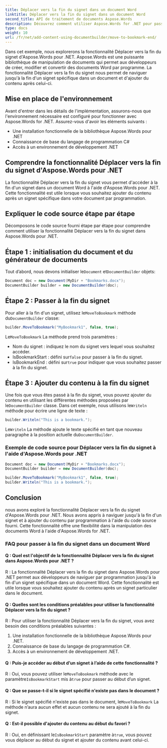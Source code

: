 ```yaml
---
title: Déplacer vers la fin du signet dans un document Word
linktitle: Déplacer vers la fin du signet dans un document Word
second_title: API de traitement de documents Aspose.Words
description: Découvrez comment utiliser Aspose.Words for .NET pour passer à la fin d'un signet dans des documents Word avec ce guide étape par étape.
type: docs
weight: 10
url: /fr/net/add-content-using-documentbuilder/move-to-bookmark-end/
---
```

Dans cet exemple, nous explorerons la fonctionnalité Déplacer vers la fin du signet d'Aspose.Words pour .NET. Aspose.Words est une puissante bibliothèque de manipulation de documents qui permet aux développeurs de créer, modifier et convertir des documents Word par programme. La fonctionnalité Déplacer vers la fin du signet nous permet de naviguer jusqu'à la fin d'un signet spécifique dans un document et d'ajouter du contenu après celui-ci.

## Mise en place de l'environnement

Avant d'entrer dans les détails de l'implémentation, assurons-nous que l'environnement nécessaire est configuré pour fonctionner avec Aspose.Words for .NET. Assurez-vous d'avoir les éléments suivants :

- Une installation fonctionnelle de la bibliothèque Aspose.Words pour .NET
- Connaissance de base du langage de programmation C#
- Accès à un environnement de développement .NET

## Comprendre la fonctionnalité Déplacer vers la fin du signet d'Aspose.Words pour .NET

La fonctionnalité Déplacer vers la fin du signet vous permet d'accéder à la fin d'un signet dans un document Word à l'aide d'Aspose.Words pour .NET. Cette fonctionnalité est utile lorsque vous souhaitez ajouter du contenu après un signet spécifique dans votre document par programmation.

## Expliquer le code source étape par étape

Décomposons le code source fourni étape par étape pour comprendre comment utiliser la fonctionnalité Déplacer vers la fin du signet dans Aspose.Words pour .NET.

## Étape 1 : initialisation du document et du générateur de documents

 Tout d’abord, nous devons initialiser le`Document` et`DocumentBuilder` objets:

```csharp
Document doc = new Document(MyDir + "Bookmarks.docx");
DocumentBuilder builder = new DocumentBuilder(doc);
```

## Étape 2 : Passer à la fin du signet

 Pour aller à la fin d'un signet, utilisez le`MoveToBookmark` méthode du`DocumentBuilder` classe:

```csharp
builder.MoveToBookmark("MyBookmark1", false, true);
```

 Le`MoveToBookmark` La méthode prend trois paramètres :
- Nom du signet : indiquez le nom du signet vers lequel vous souhaitez accéder.
-  IsBookmarkStart : défini sur`false` pour passer à la fin du signet.
-  IsBookmarkEnd : défini sur`true` pour indiquer que vous souhaitez passer à la fin du signet.

## Étape 3 : Ajouter du contenu à la fin du signet

Une fois que vous êtes passé à la fin du signet, vous pouvez ajouter du contenu en utilisant les différentes méthodes proposées par le`DocumentBuilder` classe. Dans cet exemple, nous utilisons le`Writeln` méthode pour écrire une ligne de texte :

```csharp
builder.Writeln("This is a bookmark.");
```

 Le`Writeln` La méthode ajoute le texte spécifié en tant que nouveau paragraphe à la position actuelle du`DocumentBuilder`.

### Exemple de code source pour Déplacer vers la fin du signet à l'aide d'Aspose.Words pour .NET

```csharp
Document doc = new Document(MyDir + "Bookmarks.docx");
DocumentBuilder builder = new DocumentBuilder(doc);

builder.MoveToBookmark("MyBookmark1", false, true);
builder.Writeln("This is a bookmark.");
```

## Conclusion

nous avons exploré la fonctionnalité Déplacer vers la fin du signet d'Aspose.Words pour .NET. Nous avons appris à naviguer jusqu'à la fin d'un signet et à ajouter du contenu par programmation à l'aide du code source fourni. Cette fonctionnalité offre une flexibilité dans la manipulation des documents Word à l'aide d'Aspose.Words for .NET.

### FAQ pour passer à la fin du signet dans un document Word

#### Q : Quel est l'objectif de la fonctionnalité Déplacer vers la fin du signet dans Aspose.Words pour .NET ?

R : La fonctionnalité Déplacer vers la fin du signet dans Aspose.Words pour .NET permet aux développeurs de naviguer par programmation jusqu'à la fin d'un signet spécifique dans un document Word. Cette fonctionnalité est utile lorsque vous souhaitez ajouter du contenu après un signet particulier dans le document.

#### Q : Quelles sont les conditions préalables pour utiliser la fonctionnalité Déplacer vers la fin du signet ?

R : Pour utiliser la fonctionnalité Déplacer vers la fin du signet, vous avez besoin des conditions préalables suivantes :
1. Une installation fonctionnelle de la bibliothèque Aspose.Words pour .NET.
2. Connaissance de base du langage de programmation C#.
3. Accès à un environnement de développement .NET.

#### Q : Puis-je accéder au début d’un signet à l’aide de cette fonctionnalité ?

 R : Oui, vous pouvez utiliser le`MoveToBookmark` méthode avec le paramètre`IsBookmarkStart` mis à`true` pour passer au début d’un signet.

#### Q : Que se passe-t-il si le signet spécifié n'existe pas dans le document ?

 R : Si le signet spécifié n'existe pas dans le document, le`MoveToBookmark` La méthode n’aura aucun effet et aucun contenu ne sera ajouté à la fin du signet.

#### Q : Est-il possible d'ajouter du contenu au début du favori ?

 R : Oui, en définissant le`IsBookmarkStart` paramètre à`true`, vous pouvez vous déplacer au début du signet et ajouter du contenu avant celui-ci.